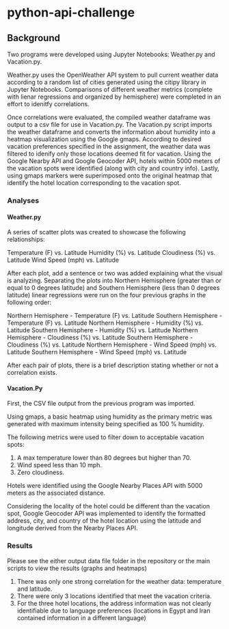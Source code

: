# python-api-challenge

## Background 

Two programs were developed using Jupyter Notebooks: Weather.py and Vacation.py. 

Weather.py uses the OpenWeather API system to pull current weather data according to a random list of cities generated using the citipy library in Jupyter Notebooks. Comparisons of different weather metrics (complete with lienar regressions and organized by hemisphere) were completed in an effort to idenitfy correlations.

Once correlations were evaluated, the compiled weather dataframe was output to a csv file for use in Vacation.py. The Vacation.py script imports the weather dataframe and converts the information about humidity into a heatmap visualization using the Google gmaps. According to desired vacation preferences specified in the assignment, the weather data was filtered to idenify only those locations deemed fit for vacation. Using the Google Nearby API and Google Geocoder API, hotels within 5000 meters of the vacation spots were identified (along with city and country info). Lastly, using gmaps markers were superimposed onto the original heatmap that identify the hotel location corresponding to the vacation spot. 

### Analyses

#### Weather.py

 A series of scatter plots was created to showcase the following relationships:

Temperature (F) vs. Latitude
Humidity (%) vs. Latitude
Cloudiness (%) vs. Latitude
Wind Speed (mph) vs. Latitude

After each plot, add a sentence or two was added explaining what the visual is analyzing.
Separating the plots into Northern Hemisphere (greater than or equal to 0 degrees latitude) and Southern Hemisphere (less than 0 degrees latitude) linear regressions were run on the four previous graphs in the following order:

Northern Hemisphere - Temperature (F) vs. Latitude
Southern Hemisphere - Temperature (F) vs. Latitude
Northern Hemisphere - Humidity (%) vs. Latitude
Southern Hemisphere - Humidity (%) vs. Latitude
Northern Hemisphere - Cloudiness (%) vs. Latitude
Southern Hemisphere - Cloudiness (%) vs. Latitude
Northern Hemisphere - Wind Speed (mph) vs. Latitude
Southern Hemisphere - Wind Speed (mph) vs. Latitude

After each pair of plots, there is a brief description stating whether or not a correlation exists. 

#### Vacation.Py

First, the CSV file output from the previous program was imported. 

Using gmaps, a basic heatmap using humidity as the primary metric was generated with maximum intensity being specified as 100 % humidity. 

The following metrics were used to filter down to acceptable vacation spots: 

1. A max temperature lower than 80 degrees but higher than 70.
2. Wind speed less than 10 mph.
3. Zero cloudiness.

Hotels were identified using the Google Nearby Places API with 5000 meters as the associated distance. 

Considering the locality of the hotel could be different than the vacation spot, Google Geocoder API was implemented to identify the formatted address, city, and country of the hotel location using the latitude and longitude derived from the Nearby Places API. 

### Results 

Please see the either output data file folder in the repository or the main scripts to view the results (graphs and heatmaps)

1. There was only one strong correlation for the weather data: temperature and latitude. 
2. There were only 3 locations identified that meet the vacation criteria. 
3. For the three hotel locations, the address information was not clearly identifiable due to language preferences (locations in Egypt and Iran contained information in a different language)

